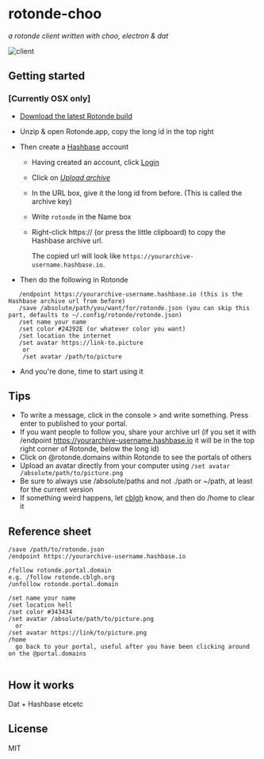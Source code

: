 # rotonde-choo
_a rotonde client written with choo, electron & dat_

![client](http://i.imgur.com/Gl9KfwE.jpg)


## Getting started
### [Currently OSX only]
* [Download the latest Rotonde build](https://cblgh.org/dl/rotonde-mac.zip)
* Unzip & open Rotonde.app, copy the long id in the top right
* Then create a [Hashbase](https://hashbase.io) account
  * Having created an account, click [Login](https://hashbase.io/login)
  * Click on [*Upload archive*](https://hashbase.io/new-archive)
  * In the URL box, give it the long id from before. (This is called the archive key)
  * Write `rotonde` in the Name box
  * Right-click https:// (or press the little clipboard) to copy the Hashbase archive url.
  
  
    The copied url will look like `https://yourarchive-username.hashbase.io`.
 
 * Then do the following in Rotonde
 ```
    /endpoint https://yourarchive-username.hashbase.io (this is the Hashbase archive url from before)
    /save /absolute/path/you/want/for/rotonde.json (you can skip this part, defaults to ~/.config/rotonde/rotonde.json)
    /set name your name
    /set color #24292E (or whatever color you want)
    /set location the internet
    /set avatar https://link-to.picture 
     or
     /set avatar /path/to/picture
   ```
 * And you're done, time to start using it
## Tips
 * To write a message, click in the console > and write something. Press enter to published to your portal.
 * If you want people to follow you, share your archive url (if you set it with /endpoint https://yourarchive-username.hashbase.io it will be in the top right corner of Rotonde, below the long id)
 * Click on @rotonde.domains within Rotonde to see the portals of others
 * Upload an avatar directly from your computer using `/set avatar /absolute/path/to/picture.png`
 * Be sure to always use /absolute/paths and not ./path or ~/path, at least for the current version
 * If something weird happens, let [cblgh](https://twitter.com/cblgh) know, and then do /home to clear it
   
## Reference sheet
```
/save /path/to/rotonde.json
/endpoint https://yourarchive-username.hashbase.io

/follow rotonde.portal.domain
e.g. /follow rotonde.cblgh.org
/unfollow rotonde.portal.domain

/set name your name
/set location hell
/set color #343434
/set avatar /absolute/path/to/picture.png
  or 
/set avatar https://link/to/picture.png
/home 
  go back to your portal, useful after you have been clicking around on the @portal.domains


```



 
 ## How it works
 Dat + Hashbase etcetc
 
 ## License
 MIT
